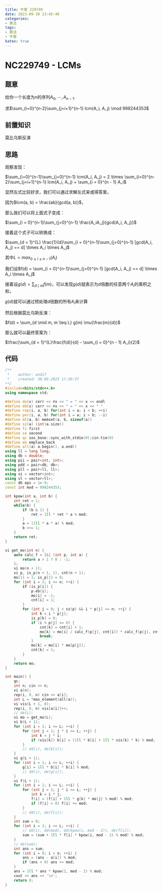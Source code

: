 ```yaml
---
title: 牛客 229749
date: 2023-09-30 23:45:40
categories:
- 算法
tags: 
- 算法
- 牛客
katex: true
---
```


# NC229749 - LCMs

## 题意

给你一个长度为$n$的序列$A_0, \cdots, A_{n-1}$.

求$\sum_{i=0}^{n-2}\sum_{j=i+1}^{n-1} lcm(A_i, A_j) \mod 998244353$

## 前置知识

莫比乌斯反演

## 思路

观察发现：

$\sum_{i=0}^{n-1}\sum_{j=0}^{n-1} lcm(A_i, A_j) = 2 \times \sum_{i=0}^{n-2}\sum_{j=i+1}^{n-1} lcm(A_i, A_j) + \sum_{i = 0}^{n - 1} A_i$

显然左式比较好求，我们可以通过求解左式来或得答案，

因为$lcm(a, b) = \frac{ab}{gcd(a, b)}$，

那么我们可以将上面式子变成：

$\sum_{i = 0}^{n-1}\sum_{j=0}^{n-1} \frac{A_iA_j}{gcd(A_i, A_j)}$

接着这个式子可以转换成：

$\sum_{d = 1}^{L} \frac{1}{d}\sum_{i = 0}^{n-1}\sum_{j=0}^{n-1} [gcd(A_i, A_j) == d] \times A_i \times A_j$

其中$L = max_{0 \leq i \leq n - 1}(A_i)$

我们设$f(d) = \sum_{i = 0}^{n-1}\sum_{j=0}^{n-1} [gcd(A_i, A_j) == d] \times A_i \times A_j$

接着设$g(d) = \sum_{d \mid m} f(m)$，可以发现$g(d)$就表示为$d$倍数的任意两个$A_i$的乘积之和，

$g(d)$就可以通过预处理$d$倍数的所有$A_i$来计算

然后根据莫比乌斯反演：

$f(d) = \sum_{d \mid m, m \leq L} g(m) \mu(\frac{m}{d})$

那么就可以最终答案为：

$\frac{\sum_{d = 1}^{L}\frac{f(d)}{d} - \sum_{i = 0}^{n - 1} A_i}{2}$

## 代码
```c++
/**
 *    author: andif
 *    created: 30.09.2023 17:30:37
**/
#include<bits/stdc++.h>
using namespace std;

#define de(x) cerr << #x << " = " << x << endl
#define dd(x) cerr << #x << " = " << x << " "
#define rep(i, a, b) for(int i = a; i < b; ++i)
#define per(i, a, b) for(int i = a; i > b; --i)
#define mt(a, b) memset(a, b, sizeof(a))
#define sz(a) (int)a.size()
#define fi first
#define se second
#define qc ios_base::sync_with_stdio(0);cin.tie(0)
#define eb emplace_back
#define all(a) a.begin(), a.end()
using ll = long long;
using db = double;
using pii = pair<int, int>;
using pdd = pair<db, db>;
using pll = pair<ll, ll>;
using vi = vector<int>;
using vl = vector<ll>;
const db eps = 1e-9;
const int mod = 998244353;

int kpow(int a, int b) {
    int ret = 1;
    while(b) {
        if (b & 1) {
            ret = 1ll * ret * a % mod;
        }
        a = (1ll * a * a) % mod;
        b >>= 1;
    }
    return ret;
}

vi get_mo(int n) {
    auto calc_f = [&] (int p, int a) {
        return a > 1 ? 0 : -1;
    };
    vi mo(n + 1);
    vi p, is_p(n + 1, 1), cnt(n + 1);
    mo[1] = 1; is_p[1] = 0;
    for (int i = 2; i <= n; ++i) {
        if (is_p[i]) {
            p.eb(i);
            mo[i] = -1;
            cnt[i] = 1;
        }
        for (int j = 0; j < sz(p) && i * p[j] <= n; ++j) {
            int k = i * p[j];
            is_p[k] = 0;
            if (i % p[j] == 0) {
                cnt[k] = cnt[i] + 1;
                mo[k] = mo[i] / calc_f(p[j], cnt[i]) * calc_f(p[j], cnt[k]);
                break;
            }
            mo[k] = mo[i] * mo[p[j]];
            cnt[k] = 1;
        }
    }
    return mo;
}

int main() {
    qc;
    int n; cin >> n;
    vi a(n);
    rep(i, 0, n) cin >> a[i];
    int L = *max_element(all(a));
    vi vis(L + 1, 0);
    rep(i, 0, n) vis[a[i]]++;
    // de(L);
    vi mo = get_mo(L);
    vi b(L + 1);
    for (int i = 1; i <= L; ++i) {
        for (int j = 1; j * i <= L; ++j) {
            int k = j * i;
            if (vis[k]) b[i] = (1ll * b[i] + 1ll * vis[k] * k) % mod;
        }
        // dd(i), de(b[i]);
    }
    vi g(L + 1);
    for (int i = 1; i <= L; ++i) {
        g[i] = 1ll * b[i] * b[i] % mod;
        // dd(i), de(g[i]);
    }
    vi f(L + 1);
    for (int i = 1; i <= L; ++i) {
        for (int j = 1; j * i <= L; ++j) {
            int k = i * j;
            f[i] = (f[i] + 1ll * g[k] * mo[j] % mod) % mod;
            if (f[i] < 0) f[i] += mod;
        }
        // dd(i), de(f[i]);
    }
    int sum = 0;
    for (int i = 1; i <= L; ++i) {
        // dd(i), dd(mod), dd(kpow(i, mod - 2)), de(f[i]);
        sum = (sum + 1ll * f[i] * kpow(i, mod - 2) % mod) % mod;
    }
    // de(sum);
    int ans = sum;
    for (int i = 0; i < n; ++i) {
        ans = (ans - a[i]) % mod;
        if (ans < 0) ans += mod;
    }
    ans = 1ll * ans * kpow(2, mod - 2) % mod;
    cout << ans << '\n';
    return 0;
}
```

